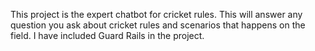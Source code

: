 This project is the expert chatbot for cricket rules. This will answer any question you ask about cricket rules and scenarios that happens on the field. I have included Guard Rails in the project.
